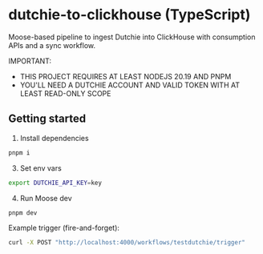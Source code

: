 # dutchie-to-clickhouse (TypeScript)

Moose-based pipeline to ingest Dutchie into ClickHouse with consumption APIs and a sync workflow.

IMPORTANT: 
- THIS PROJECT REQUIRES AT LEAST NODEJS 20.19 AND PNPM
- YOU'LL NEED A DUTCHIE ACCOUNT AND VALID TOKEN WITH AT LEAST READ-ONLY SCOPE

## Getting started

1) Install dependencies
```bash
pnpm i
```

3) Set env vars
```bash
export DUTCHIE_API_KEY=key
```

4) Run Moose dev
```bash
pnpm dev
```

Example trigger (fire-and-forget):
```bash
curl -X POST "http://localhost:4000/workflows/testdutchie/trigger"
```
